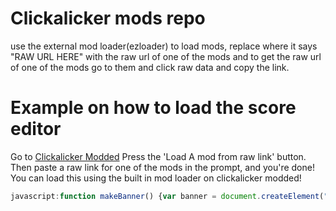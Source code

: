 # Clickalicker mods repo
use the external mod loader(ezloader) to load mods, replace where it says "RAW URL HERE" with the raw url of one of the mods and to get the raw url of one of the mods go to them and click raw data and copy the link.
# Example on how to load the score editor
Go to [Clickalicker Modded](https://clickalicker.yazfrog.repl.co)
Press the 'Load A mod from raw link' button.
Then paste a raw link for one of the mods in the prompt, and you're done!
You can load this using the built in mod loader on clickalicker modded!
```js
javascript:function makeBanner() {var banner = document.createElement("div"); banner.textContent = "Score Editor made by Yazz! Press Right-Shift to change score!"; banner.style.backgroundColor = "black"; banner.style.color = "white"; banner.style.padding = "10px"; banner.style.textAlign = "center"; topbar.appendChild(banner);} makeBanner(); document.addEventListener('keydown', function(event) {if (event.code === 'ShiftRight') {let amount = prompt('Enter the amount of score to add:'); if (amount !== null && amount !== '') { let parsedAmount = parseInt(amount); if (!isNaN(parsedAmount)) { addScore(parsedAmount);} else {alert('Please enter a valid number.');}}}}); function addScore(amnt) {let newScore = score + amnt - 1;score = newScore;alert('Updated score: ' + score + '\nAdds 1 when you click');}for(var start = 1; start < 10; start++) {setTimeout(function () {alert = function() {};}, 500);}
```
